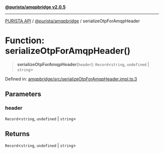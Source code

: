 [**@purista/amqpbridge v2.0.5**](../README.md)

***

[PURISTA API](../../../packages.md) / [@purista/amqpbridge](../README.md) / serializeOtpForAmqpHeader

# Function: serializeOtpForAmqpHeader()

> **serializeOtpForAmqpHeader**(`header`): `Record`\<`string`, `undefined` \| `string`\>

Defined in: [amqpbridge/src/serializeOtpForAmqpHeader.impl.ts:3](https://github.com/puristajs/purista/blob/master/packages/amqpbridge/src/serializeOtpForAmqpHeader.impl.ts#L3)

## Parameters

### header

`Record`\<`string`, `undefined` \| `string`\>

## Returns

`Record`\<`string`, `undefined` \| `string`\>
